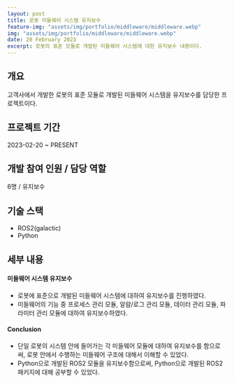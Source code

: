 ```yaml
---
layout: post
title: 로봇 미들웨어 시스템 유지보수
feature-img: "assets/img/portfolio/middleware/middleware.webp"
img: "assets/img/portfolio/middleware/middleware.webp"
date: 20 February 2023
excerpt: 로봇의 표준 모듈로 개발된 미들웨어 시스템에 대한 유지보수 내용이다.
---
```


## 개요

고객사에서 개발한 로봇의 표준 모듈로 개발된 미들웨어 시스템을 유지보수를 담당한 프로젝트이다.

## 프로젝트 기간

2023-02-20 ~ PRESENT

## 개발 참여 인원 / 담당 역할

6명 / 유지보수

## 기술 스택

- ROS2(galactic)
- Python

## 세부 내용

#### 미들웨어 시스템 유지보수

* 로봇에 표준으로 개발된 미들웨어 시스템에 대하여 유지보수를 진행하였다.
* 미들웨어의 기능 중 프로세스 관리 모듈, 알람/로그 관리 모듈, 데이터 관리 모듈, 파라미터 관리 모듈에 대하여 유지보수하였다.

#### Conclusion

* 단일 로봇의 시스템 안에 들어가는 각 미들웨어 모듈에 대하여 유지보수를 함으로써, 로봇 안에서 수행하는 미들웨어 구조에 대해서 이해할 수 있었다.
* Python으로 개발된 ROS2 모듈을 유지보수함으로써, Python으로 개발된 ROS2 패키지에 대해 공부할 수 있었다.